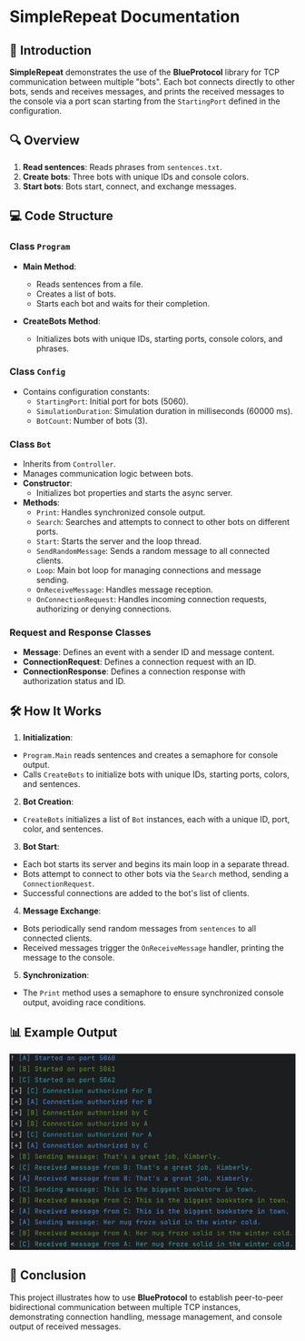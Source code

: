 # SimpleRepeat Documentation

## 📄 Introduction
**SimpleRepeat** demonstrates the use of the **BlueProtocol** library for TCP communication between multiple "bots".
Each bot connects directly to other bots, sends and receives messages, and prints the received messages to the console
via a port scan starting from the `StartingPort` defined in the configuration.

## 🔍 Overview
1. **Read sentences**: Reads phrases from `sentences.txt`.
2. **Create bots**: Three bots with unique IDs and console colors.
3. **Start bots**: Bots start, connect, and exchange messages.

## 💻 Code Structure

### Class `Program`
- **Main Method**:
  - Reads sentences from a file.
  - Creates a list of bots.
  - Starts each bot and waits for their completion.

- **CreateBots Method**:
  - Initializes bots with unique IDs, starting ports, console colors, and phrases.

### Class `Config`
- Contains configuration constants:
  - `StartingPort`: Initial port for bots (5060).
  - `SimulationDuration`: Simulation duration in milliseconds (60000 ms).
  - `BotCount`: Number of bots (3).

### Class `Bot`
- Inherits from `Controller`.
- Manages communication logic between bots.
- **Constructor**:
  - Initializes bot properties and starts the async server.
- **Methods**:
  - `Print`: Handles synchronized console output.
  - `Search`: Searches and attempts to connect to other bots on different ports.
  - `Start`: Starts the server and the loop thread.
  - `SendRandomMessage`: Sends a random message to all connected clients.
  - `Loop`: Main bot loop for managing connections and message sending.
  - `OnReceiveMessage`: Handles message reception.
  - `OnConnectionRequest`: Handles incoming connection requests, authorizing or denying connections.

### Request and Response Classes
- **Message**: Defines an event with a sender ID and message content.
- **ConnectionRequest**: Defines a connection request with an ID.
- **ConnectionResponse**: Defines a connection response with authorization status and ID.

## 🛠️ How It Works

1. **Initialization**:
  - `Program.Main` reads sentences and creates a semaphore for console output.
  - Calls `CreateBots` to initialize bots with unique IDs, starting ports, colors, and sentences.

2. **Bot Creation**:
  - `CreateBots` initializes a list of `Bot` instances, each with a unique ID, port, color, and sentences.

3. **Bot Start**:
  - Each bot starts its server and begins its main loop in a separate thread.
  - Bots attempt to connect to other bots via the `Search` method, sending a `ConnectionRequest`.
  - Successful connections are added to the bot's list of clients.

4. **Message Exchange**:
  - Bots periodically send random messages from `sentences` to all connected clients.
  - Received messages trigger the `OnReceiveMessage` handler, printing the message to the console.

5. **Synchronization**:
  - The `Print` method uses a semaphore to ensure synchronized console output, avoiding race conditions.

## 📊 Example Output
![Screenshot of the output](Screenshot.png)

## 🏁 Conclusion
This project illustrates how to use **BlueProtocol** to establish peer-to-peer bidirectional 
communication between multiple TCP instances, demonstrating connection handling, message management, 
and console output of received messages.
